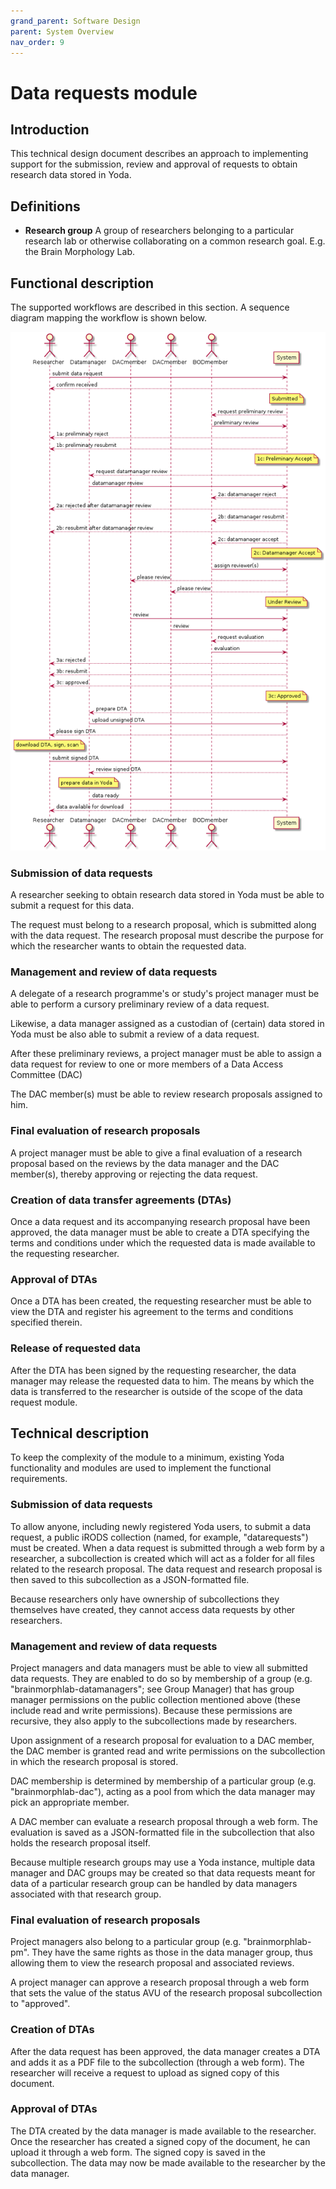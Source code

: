 ```yaml
---
grand_parent: Software Design
parent: System Overview
nav_order: 9
---
```

# Data requests module

## Introduction
This technical design document describes an approach to implementing support for
the submission, review and approval of requests to obtain research data stored
in Yoda.

## Definitions
- **Research group** A group of researchers belonging to a particular research
lab or otherwise collaborating on a common research goal. E.g. the Brain
Morphology Lab.

## Functional description
The supported workflows are described in this section. A sequence diagram
mapping the workflow is shown below.

![Workflow sequence diagram](img/datarequest/datarequest_workflow_sequence_diagram.png)

### Submission of data requests
A researcher seeking to obtain research data stored in Yoda must be able to
submit a request for this data.

The request must belong to a research proposal, which is submitted along with
the data request. The research proposal must describe the purpose for which the
researcher wants to obtain the requested data.

### Management and review of data requests
A delegate of a research programme's or study's project manager must be able to
perform a cursory preliminary review of a data request.

Likewise, a data manager assigned as a custodian of (certain) data stored in
Yoda must be also able to submit a review of a data request.

After these preliminary reviews, a project manager must be able to assign a data
request for review to one or more members of a Data Access Committee (DAC)

The DAC member(s) must be able to review research proposals assigned to him.

### Final evaluation of research proposals
A project manager must be able to give a final evaluation of a research proposal
based on the reviews by the data manager and the DAC member(s), thereby
approving or rejecting the data request.

### Creation of data transfer agreements (DTAs)
Once a data request and its accompanying research proposal have been approved,
the data manager must be able to create a DTA specifying the terms and
conditions under which the requested data is made available to the requesting
researcher.

### Approval of DTAs
Once a DTA has been created, the requesting researcher must be able to view the
DTA and register his agreement to the terms and conditions specified therein.

### Release of requested data
After the DTA has been signed by the requesting researcher, the data manager
may release the requested data to him. The means by which the data is
transferred to the researcher is outside of the scope of the data request
module.

## Technical description
To keep the complexity of the module to a minimum, existing Yoda functionality
and modules are used to implement the functional requirements.

### Submission of data requests
To allow anyone, including newly registered Yoda users, to submit a data
request, a public iRODS collection (named, for example, "datarequests") must be
created. When a data request is submitted through a web form by a researcher, a
subcollection is created which will act as a folder for all files related to the
research proposal. The data request and research proposal is then saved to this
subcollection as a JSON-formatted file.

Because researchers only have ownership of subcollections they themselves have
created, they cannot access data requests by other researchers.

### Management and review of data requests
Project managers and data managers must be able to view all submitted data
requests.
They are enabled to do so by membership of a group (e.g.
"brainmorphlab-datamanagers"; see Group Manager) that has group manager
permissions on the public collection mentioned above (these include read and
write permissions). Because these permissions are recursive, they also apply to
the subcollections made by researchers.

Upon assignment of a research proposal for evaluation to a DAC member, the DAC
member is granted read and write permissions on the subcollection in which the
research proposal is stored.

DAC membership is determined by membership of a particular group (e.g.
"brainmorphlab-dac"), acting as a pool from which the data manager may pick an
appropriate member.

A DAC member can evaluate a research proposal through a web form. The evaluation
is saved as a JSON-formatted file in the subcollection that also holds the
research proposal itself.

Because multiple research groups may use a Yoda instance, multiple data manager
and DAC groups may be created so that data requests meant for data of a
particular research group can be handled by data managers associated with that
research group.

### Final evaluation of research proposals
Project managers also belong to a particular group (e.g. "brainmorphlab-pm".
They have the same rights as those in the data manager group, thus allowing them
to view the research proposal and associated reviews.

A project manager can approve a research proposal through a web form that sets
the value of the status AVU of the research proposal subcollection to
"approved".

### Creation of DTAs
After the data request has been approved, the data manager creates a DTA and
adds it as a PDF file to the subcollection (through a web form). The researcher
will receive a request to upload as signed copy of this document.

### Approval of DTAs
The DTA created by the data manager is made available to the researcher. Once
the researcher has created a signed copy of the document, he can upload it
through a web form. The signed copy is saved in the subcollection. The data may
now be made available to the researcher by the data manager.

